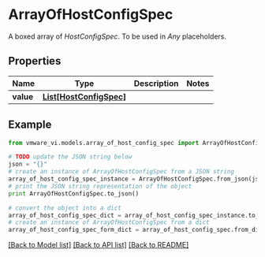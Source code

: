 # ArrayOfHostConfigSpec

A boxed array of *HostConfigSpec*. To be used in *Any* placeholders. 

## Properties
Name | Type | Description | Notes
------------ | ------------- | ------------- | -------------
**value** | [**List[HostConfigSpec]**](HostConfigSpec.md) |  | 

## Example

```python
from vmware_vi.models.array_of_host_config_spec import ArrayOfHostConfigSpec

# TODO update the JSON string below
json = "{}"
# create an instance of ArrayOfHostConfigSpec from a JSON string
array_of_host_config_spec_instance = ArrayOfHostConfigSpec.from_json(json)
# print the JSON string representation of the object
print ArrayOfHostConfigSpec.to_json()

# convert the object into a dict
array_of_host_config_spec_dict = array_of_host_config_spec_instance.to_dict()
# create an instance of ArrayOfHostConfigSpec from a dict
array_of_host_config_spec_form_dict = array_of_host_config_spec.from_dict(array_of_host_config_spec_dict)
```
[[Back to Model list]](../README.md#documentation-for-models) [[Back to API list]](../README.md#documentation-for-api-endpoints) [[Back to README]](../README.md)


